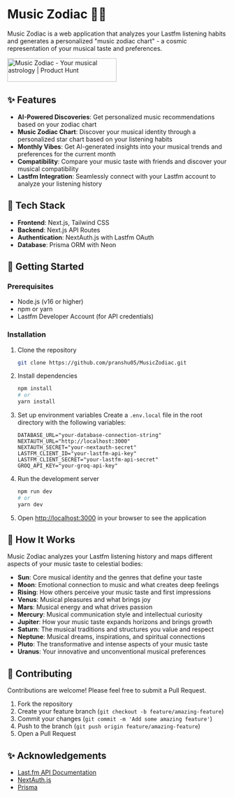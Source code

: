 # Music Zodiac 🎵✨

Music Zodiac is a web application that analyzes your Lastfm listening habits and generates a personalized "music zodiac chart" - a cosmic representation of your musical taste and preferences.

<a href="https://www.producthunt.com/products/music-zodiac?embed=true&utm_source=badge-featured&utm_medium=badge&utm_source=badge-music&#0045;zodiac" target="_blank"><img src="https://api.producthunt.com/widgets/embed-image/v1/featured.svg?post_id=981960&theme=dark&t=1750612135378" alt="Music&#0032;Zodiac - Your&#0032;musical&#0032;astrology | Product Hunt" width="250" height="54" /></a>

## ✨ Features

- **AI-Powered Discoveries**: Get personalized music recommendations based on your zodiac chart
- **Music Zodiac Chart**: Discover your musical identity through a personalized star chart based on your listening habits
- **Monthly Vibes**: Get AI-generated insights into your musical trends and preferences for the current month
- **Compatibility**: Compare your music taste with friends and discover your musical compatibility
- **Lastfm Integration**: Seamlessly connect with your Lastfm account to analyze your listening history

## 🚀 Tech Stack

- **Frontend**: Next.js, Tailwind CSS
- **Backend**: Next.js API Routes
- **Authentication**: NextAuth.js with Lastfm OAuth
- **Database**: Prisma ORM with Neon

## 🔧 Getting Started

### Prerequisites

- Node.js (v16 or higher)
- npm or yarn
- Lastfm Developer Account (for API credentials)

### Installation

1. Clone the repository
   ```bash
   git clone https://github.com/pranshu05/MusicZodiac.git
   ```

2. Install dependencies
   ```bash
   npm install
   # or
   yarn install
   ```

3. Set up environment variables
   Create a `.env.local` file in the root directory with the following variables:
   ```
   DATABASE_URL="your-database-connection-string"
   NEXTAUTH_URL="http://localhost:3000"
   NEXTAUTH_SECRET="your-nextauth-secret"
   LASTFM_CLIENT_ID="your-lastfm-api-key"
   LASTFM_CLIENT_SECRET="your-lastfm-api-secret"
   GROQ_API_KEY="your-groq-api-key"
   ```

4. Run the development server
   ```bash
   npm run dev
   # or
   yarn dev
   ```

5. Open [http://localhost:3000](http://localhost:3000) in your browser to see the application

## 🌌 How It Works

Music Zodiac analyzes your Lastfm listening history and maps different aspects of your music taste to celestial bodies:

- **Sun**: Core musical identity and the genres that define your taste
- **Moon**: Emotional connection to music and what creates deep feelings
- **Rising**: How others perceive your music taste and first impressions
- **Venus**: Musical pleasures and what brings joy
- **Mars**: Musical energy and what drives passion
- **Mercury**: Musical communication style and intellectual curiosity
- **Jupiter**: How your music taste expands horizons and brings growth
- **Saturn**: The musical traditions and structures you value and respect
- **Neptune**: Musical dreams, inspirations, and spiritual connections
- **Pluto**: The transformative and intense aspects of your music taste
- **Uranus**: Your innovative and unconventional musical preferences

## 🤝 Contributing

Contributions are welcome! Please feel free to submit a Pull Request.

1. Fork the repository
2. Create your feature branch (`git checkout -b feature/amazing-feature`)
3. Commit your changes (`git commit -m 'Add some amazing feature'`)
4. Push to the branch (`git push origin feature/amazing-feature`)
5. Open a Pull Request

## ✨ Acknowledgements

- [Last.fm API Documentation](https://www.last.fm/api)
- [NextAuth.js](https://next-auth.js.org/)
- [Prisma](https://www.prisma.io/)